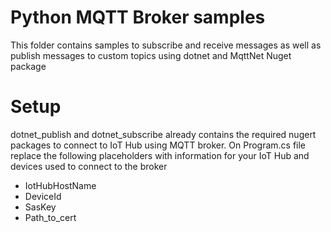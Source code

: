 # Python MQTT Broker samples 
This folder contains samples to subscribe and receive messages as well as publish messages to custom topics using dotnet and MqttNet Nuget package
# Setup 

dotnet_publish and dotnet_subscribe already contains the required nugert packages to connect to IoT Hub using MQTT broker. On Program.cs file replace the following placeholders with information for your IoT Hub and devices used to connect to the broker

- IotHubHostName
- DeviceId
- SasKey
- Path_to_cert

